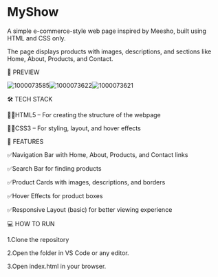 # MyShow
A simple e-commerce-style web page inspired by Meesho, built using HTML and CSS only.

The page displays products with images, descriptions, and sections like Home, About, Products, and Contact.

📸 PREVIEW 


![1000073585](https://github.com/user-attachments/assets/cbbf2fe9-f617-4545-af5b-44a4a7ab76e4)![1000073622](https://github.com/user-attachments/assets/28d596d2-80ec-45f2-a0e1-b4132080417c)![1000073621](https://github.com/user-attachments/assets/59e19745-71eb-49cf-8fd4-93ddb529ff72)


🛠 TECH STACK 

👩‍💻HTML5 – For creating the structure of the webpage

👨‍💻CSS3 – For styling, layout, and hover effects

🚀 FEATURES 

✅️Navigation Bar with Home, About, Products, and Contact links

✅️Search Bar for finding products

✅️Product Cards with images, descriptions, and borders

✅️Hover Effects for product boxes

✅️Responsive Layout (basic) for better viewing experience


💻 HOW TO RUN


1.Clone the repository 


2.Open the folder in VS Code or any editor.

3.Open index.html in your browser.














